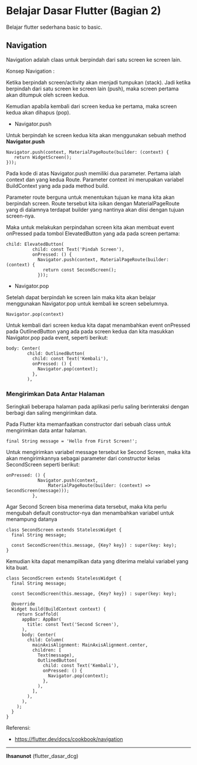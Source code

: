 # Belajar Dasar Flutter (Bagian 2)

Belajar flutter sederhana basic to basic.

## Navigation

Navigation adalah claas untuk berpindah dari satu screen ke screen lain.

Konsep Navigation :

Ketika berpindah screen/activity akan menjadi tumpukan (stack). 
Jadi ketika berpindah dari satu screen ke screen lain (push), maka screen pertama akan ditumpuk oleh screen kedua. 

Kemudian apabila kembali dari screen kedua ke pertama, maka screen kedua akan dihapus (pop).

* Navigator.push 

Untuk berpindah ke screen kedua kita akan menggunakan sebuah method **Navigator.push**


```
Navigator.push(context, MaterialPageRoute(builder: (context) {
   return WidgetScreen();
}));
```

Pada kode di atas Navigator.push memiliki dua parameter. Pertama ialah context dan yang kedua Route. Parameter context ini merupakan variabel BuildContext yang ada pada method build. 

Parameter route berguna untuk menentukan tujuan ke mana kita akan berpindah screen. Route tersebut kita isikan dengan MaterialPageRoute yang di dalamnya terdapat builder yang nantinya akan diisi dengan tujuan screen-nya. 

Maka untuk melakukan perpindahan screen kita akan membuat event onPressed pada tombol ElevatedButton yang ada pada screen pertama:

```
child: ElevatedButton(
          child: const Text('Pindah Screen'),
          onPressed: () {
            Navigator.push(context, MaterialPageRoute(builder: (context) {
              return const SecondScreen();
            }));
```

* Navigator.pop

Setelah dapat berpindah ke screen lain maka kita akan belajar menggunakan Navigator.pop untuk kembali ke screen sebelumnya.

```
Navigator.pop(context)
```

Untuk kembali dari screen kedua kita dapat menambahkan event onPressed pada OutlinedButton yang ada pada screen kedua dan kita masukkan Navigator.pop pada event, seperti berikut:

```
body: Center(
        child: OutlinedButton(
          child: const Text('Kembali'),
          onPressed: () {
            Navigator.pop(context);
          },
        ),
```

### Mengirimkan Data Antar Halaman

Seringkali beberapa halaman pada aplikasi perlu saling berinteraksi dengan berbagi dan saling mengirimkan data. 

Pada Flutter kita memanfaatkan constructor dari sebuah class untuk mengirimkan data antar halaman.

```
final String message = 'Hello from First Screen!';
```
Untuk mengirimkan variabel message tersebut ke Second Screen, maka kita akan mengirimkannya sebagai parameter dari constructor kelas SecondScreen seperti berikut:

```
onPressed: () {
            Navigator.push(context,
                MaterialPageRoute(builder: (context) => SecondScreen(message)));
          },
```

Agar Second Screen bisa menerima data tersebut, 
maka kita perlu mengubah default constructor-nya dan menambahkan variabel untuk menampung datanya

```
class SecondScreen extends StatelessWidget {
  final String message;
 
  const SecondScreen(this.message, {Key? key}) : super(key: key);
}
```

Kemudian kita dapat menampilkan data yang diterima melalui variabel yang kita buat.

```
class SecondScreen extends StatelessWidget {
  final String message;
 
  const SecondScreen(this.message, {Key? key}) : super(key: key);
 
  @override
  Widget build(BuildContext context) {
    return Scaffold(
      appBar: AppBar(
        title: const Text('Second Screen'),
      ),
      body: Center(
        child: Column(
          mainAxisAlignment: MainAxisAlignment.center,
          children: [
            Text(message),
            OutlinedButton(
              child: const Text('Kembali'),
              onPressed: () {
                Navigator.pop(context);
              },
            ),
          ],
        ),
      ),
    );
  }
}
```

Referensi:
* https://flutter.dev/docs/cookbook/navigation

---

**Ihsanunot** (flutter_dasar_dcg)
